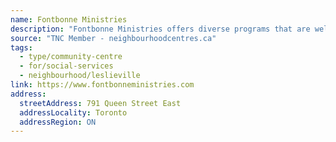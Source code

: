 ```yaml
---
name: Fontbonne Ministries
description: "Fontbonne Ministries offers diverse programs that are welcoming and inclusive. The charity was founded in 2000 by the Sisters of St. Joseph of Toronto, a community of women who, through their compassionate presence, respond to various needs."
source: "TNC Member - neighbourhoodcentres.ca"
tags:
  - type/community-centre
  - for/social-services
  - neighbourhood/leslieville
link: https://www.fontbonneministries.com
address:
  streetAddress: 791 Queen Street East
  addressLocality: Toronto
  addressRegion: ON
---
```

